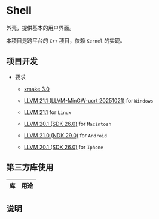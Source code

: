 # Shell

外壳，提供基本的用户界面。

本项目是跨平台的 `C++` 项目，依赖 `Kernel` 的实现。

## 项目开发

* 要求
	
	* [xmake 3.0](https://xmake.io/#/)
	
	* [LLVM 21.1 (LLVM-MinGW-ucrt 20251021)](https://github.com/mstorsjo/llvm-mingw) for `Windows`
	
	* [LLVM 21.1](https://llvm.org/) for `Linux`
	
	* [LLVM 20.1 (SDK 26.0)](https://llvm.org/) for `Macintosh`
	
	* [LLVM 21.0 (NDK 29.0)](https://developer.android.com/ndk/downloads) for `Android`
	
	* [LLVM 20.1 (SDK 26.0)](https://llvm.org/) for `Iphone`

## 第三方库使用

| 库                                                                       | 用途                |
|:------------------------------------------------------------------------:|:-------------------:|

## 说明
